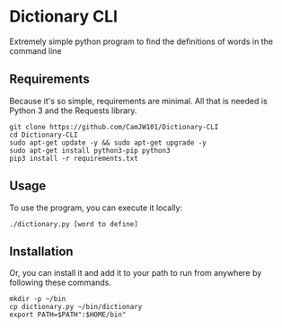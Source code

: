 # Dictionary CLI
 Extremely simple python program to find the definitions of words in the command line

## Requirements
 Because it's so simple, requirements are minimal. All that is needed is Python 3 and the Requests library.
 
 ```
git clone https://github.com/CamJW101/Dictionary-CLI
cd Dictionary-CLI
sudo apt-get update -y && sudo apt-get upgrade -y
sudo apt-get install python3-pip python3
pip3 install -r requirements.txt
```

## Usage
 To use the program, you can execute it locally:
 
 ```./dictionary.py [word to define]```
 
 ## Installation
 Or, you can install it and add it to your path to run from anywhere by following these commands.
 
 ```
mkdir -p ~/bin
cp dictionary.py ~/bin/dictionary
export PATH=$PATH":$HOME/bin"
 ```
